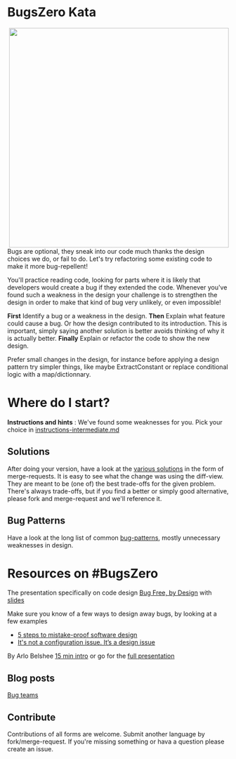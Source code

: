 
# BugsZero Kata
<img align="right" width="500" height="500" src="https://raw.githubusercontent.com/martinsson/BugsZero-Kata/master/bugs-zero-image.jpg"/> 
Bugs are optional, they sneak into our code much thanks the design choices we do, or fail to do. Let's 
try refactoring some existing code to make it more bug-repellent!

You'll practice reading code, looking for parts where it is likely that developers would create a bug if they extended the code. Whenever you've found such a weakness in the design your challenge is to strengthen the design in order to make that kind of bug very unlikely, or even impossible!

**First** Identify a bug or a weakness in the design. **Then** Explain what feature could cause a bug. Or how the design contributed to its introduction. This is important, simply saying another solution is better avoids thinking of why it is actually better.
**Finally** Explain or refactor the code to show the new design.

Prefer small changes in the design, for instance before applying a design pattern try simpler things, like maybe ExtractConstant or replace conditional logic with a map/dictionnary.

# Where do I start?

**Instructions and hints**
: We've found some weaknesses for you. Pick your choice in [instructions-intermediate.md](https://github.com/martinsson/BugsZero-Kata/blob/master/instructions-intermediate.md)


## Solutions
After doing your version, have a look at the [various solutions](https://github.com/martinsson/BugsZero-Kata/blob/master/solutions.md) in the form of merge-requests. It is easy to see what the change was using the diff-view. They are meant to be (one of) the best trade-offs for the given problem. There's always trade-offs, but if you find a better or simply good alternative, please fork and merge-request and we'll reference it.

## Bug Patterns
Have a look at the long list of common [bug-patterns](https://github.com/martinsson/BugsZero-Kata/blob/master/bug-patterns.md), mostly unnecessary weaknesses in design.

# Resources on #BugsZero
The presentation specifically on code design [Bug Free, by Design](https://vimeo.com/275530228)
with [slides](http://www.changit.fr/bug-free-by-design/)

Make sure you know of a few ways to design away bugs, by looking at a few examples
* [5 steps to mistake-proof software design](http://mozaicworks.com/blog/5-steps-to-mistake-proof-software-design/)
* [It's not a configuration issue. It’s a design issue](http://martinsson-johan.blogspot.fr/2016/06/its-not-configuration-issue-its-design.html)


By Arlo Belshee
[15 min intro](https://www.youtube.com/watch?v=dUjie_IYFY8) or go for the
[full presentation](https://www.youtube.com/watch?v=gQR1NlkgLZU)

## Blog posts
[Bug teams](http://agileotter.blogspot.fr/2014/01/bug-teams-well-meaning-foolishness.html)

## Contribute
Contributions of all forms are welcome. Submit another language by fork/merge-request. If you're missing something or hava a question please create an issue.